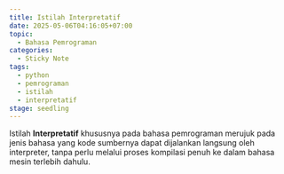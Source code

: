 ```yaml
---
title: Istilah Interpretatif
date: 2025-05-06T04:16:05+07:00
topic:
  - Bahasa Pemrograman
categories: 
  - Sticky Note
tags:
  - python
  - pemrograman
  - istilah
  - interpretatif
stage: seedling
---
```


Istilah **Interpretatif** khususnya pada bahasa pemrograman merujuk pada jenis bahasa yang kode sumbernya dapat dijalankan langsung oleh interpreter, tanpa perlu melalui proses kompilasi penuh ke dalam bahasa mesin terlebih dahulu.
